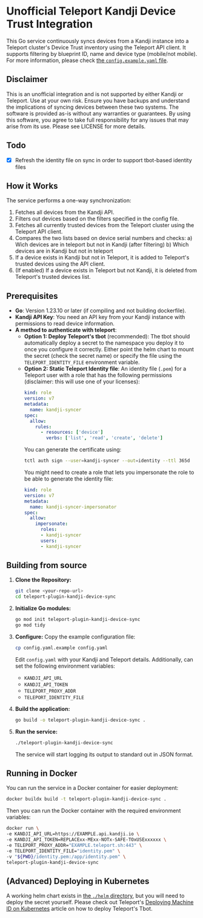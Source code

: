 # Unofficial Teleport Kandji Device Trust Integration

This Go service continuously syncs devices from a Kandji instance into a Teleport cluster's Device Trust inventory using the Teleport API client. It supports filtering by blueprint ID, name and device type (mobile/not mobile). For more information, please check [the `config.example.yaml` file](./config.example.yaml).

## Disclaimer
This is an unofficial integration and is not supported by either Kandji or Teleport. Use at your own risk. Ensure you have backups and understand the implications of syncing devices between these two systems.
The software is provided as-is without any warranties or guarantees. By using this software, you agree to take full responsibility for any issues that may arise from its use. Please see LICENSE for more details.

## Todo

- [x] Refresh the identity file on sync in order to support tbot-based identity files

## How it Works

The service performs a one-way synchronization:
1.  Fetches all devices from the Kandji API.
2.  Filters out devices based on the filters specified in the config file.
3.  Fetches all currently trusted devices from the Teleport cluster using the Teleport API client.
4.  Compares the two lists based on device serial numbers and checks:
    a) Wich devices are in teleport but not in Kandji (after filtering)
    b) Which devices are in Kandji but not in teleport   
6.  If a device exists in Kandji but not in Teleport, it is added to Teleport's trusted devices using the API client.
7.  (If enabled) If a device exists in Teleport but not Kandji, it is deleted from Teleport's trusted devices list.

## Prerequisites

- **Go**: Version 1.23.10 or later (if compiling and not building dockerfile).
- **Kandji API Key**: You need an API key from your Kandji instance with permissions to read device information.
- **A method to authenticate with teleport**:
  - **Option 1: Deploy Teleport's tbot** (recommended): The tbot should automatically deploy a secret to the namespace you deploy it to once you configure it correctly. Either point the helm chart to mount the secret (check the secret name) or specify the file using the `TELEPORT_IDENTITY_FILE` environment variable.
  - **Option 2: Static Teleport Identity file**: An identity file (`.pem`) for a Teleport user with a role that has the following permissions (disclaimer: this will use one of your licenses):
    ```yaml
    kind: role
    version: v7
    metadata:
      name: kandji-syncer
    spec:
      allow:
        rules:
          - resources: ['device']
            verbs: ['list', 'read', 'create', 'delete']
    ```
    You can generate the certificate using:
    ```bash
    tctl auth sign --user=kandji-syncer --out=identity --ttl 365d
    ```
    You might need to create a role that lets you impersonate the role to be able to generate the identity file:
    ```yaml
    kind: role
    version: v7
    metadata:
      name: kandji-syncer-impersonator
    spec:
      allow:
        impersonate:
          roles:
          - kandji-syncer
          users:
          - kandji-syncer
    ```

## Building from source

1.  **Clone the Repository:**
    ```bash
    git clone <your-repo-url>
    cd teleport-plugin-kandji-device-sync
    ```

2.  **Initialize Go modules:**
    ```bash
    go mod init teleport-plugin-kandji-device-sync
    go mod tidy
    ```

3.  **Configure:**
    Copy the example configuration file:
    ```bash
    cp config.yaml.example config.yaml
    ```
    Edit `config.yaml` with your Kandji and Teleport details. Additionally, can set the following environment variables:
    -   `KANDJI_API_URL`
    -   `KANDJI_API_TOKEN`
    -   `TELEPORT_PROXY_ADDR`
    -   `TELEPORT_IDENTITY_FILE`

4.  **Build the application:**
    ```bash
    go build -o teleport-plugin-kandji-device-sync .
    ```

5.  **Run the service:**
    ```bash
    ./teleport-plugin-kandji-device-sync
    ```
    The service will start logging its output to standard out in JSON format.

## Running in Docker

You can run the service in a Docker container for easier deployment:

```bash
docker buildx build -t teleport-plugin-kandji-device-sync .
```

Then you can run the Docker container with the required environment variables:

```bash
docker run \
-e KANDJI_API_URL=https://EXAMPLE.api.kandji.io \
-e KANDJI_API_TOKEN=REPLACExx-MExx-NOTx-SAFE-TOxUSExxxxxx \
-e TELEPORT_PROXY_ADDR="EXAMPLE.teleport.sh:443" \
-e TELEPORT_IDENTITY_FILE="identity.pem" \
-v "${PWD}/identity.pem:/app/identity.pem" \
teleport-plugin-kandji-device-sync
```


## (Advanced) Deploying in Kubernetes 

A working helm chart exists in [the `./helm` directory](./helm), but you will need to deploy the secret yourself. Please check out Teleport's [Deploying Machine ID on Kubernetes](https://goteleport.com/docs/machine-workload-identity/machine-id/deployment/kubernetes/) article on how to deploy Teleport's Tbot.
